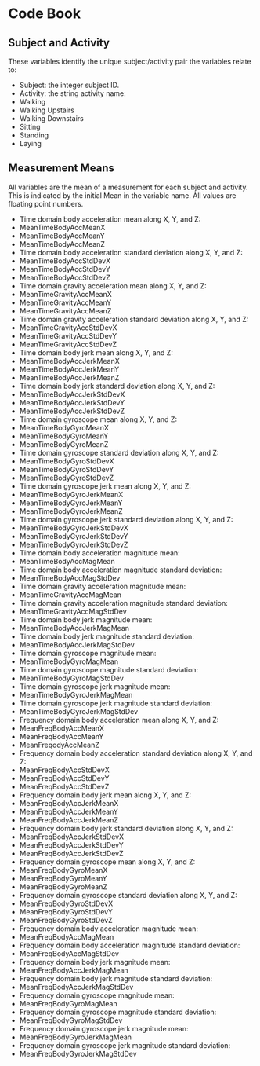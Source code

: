 # Code Book

## Subject and Activity

These variables identify the unique subject/activity pair the variables relate to:

 - Subject: the integer subject ID.
 - Activity: the string activity name:
  - Walking
  - Walking Upstairs
  - Walking Downstairs
  - Sitting
  - Standing
  - Laying

## Measurement Means

All variables are the mean of a measurement for each subject and activity. This is indicated by the initial Mean in the variable name. All values are floating point numbers.

 - Time domain body acceleration mean along X, Y, and Z:
  - MeanTimeBodyAccMeanX
  - MeanTimeBodyAccMeanY
  - MeanTimeBodyAccMeanZ
 - Time domain body acceleration standard deviation along X, Y, and Z:
  - MeanTimeBodyAccStdDevX
  - MeanTimeBodyAccStdDevY
  - MeanTimeBodyAccStdDevZ
 - Time domain gravity acceleration mean along X, Y, and Z:
  - MeanTimeGravityAccMeanX
  - MeanTimeGravityAccMeanY
  - MeanTimeGravityAccMeanZ
 - Time domain gravity acceleration standard deviation along X, Y, and Z:
  - MeanTimeGravityAccStdDevX
  - MeanTimeGravityAccStdDevY
  - MeanTimeGravityAccStdDevZ
 - Time domain body jerk mean along X, Y, and Z:
  - MeanTimeBodyAccJerkMeanX
  - MeanTimeBodyAccJerkMeanY
  - MeanTimeBodyAccJerkMeanZ
 - Time domain body jerk standard deviation along X, Y, and Z:
  - MeanTimeBodyAccJerkStdDevX
  - MeanTimeBodyAccJerkStdDevY
  - MeanTimeBodyAccJerkStdDevZ
 - Time domain gyroscope mean along X, Y, and Z:
  - MeanTimeBodyGyroMeanX
  - MeanTimeBodyGyroMeanY
  - MeanTimeBodyGyroMeanZ
 - Time domain gyroscope standard deviation along X, Y, and Z:
  - MeanTimeBodyGyroStdDevX
  - MeanTimeBodyGyroStdDevY
  - MeanTimeBodyGyroStdDevZ
 - Time domain gyroscope jerk mean along X, Y, and Z:
  - MeanTimeBodyGyroJerkMeanX
  - MeanTimeBodyGyroJerkMeanY
  - MeanTimeBodyGyroJerkMeanZ
 - Time domain gyroscope jerk standard deviation along X, Y, and Z:
  - MeanTimeBodyGyroJerkStdDevX
  - MeanTimeBodyGyroJerkStdDevY
  - MeanTimeBodyGyroJerkStdDevZ
 - Time domain body acceleration magnitude mean:
  - MeanTimeBodyAccMagMean
 - Time domain body acceleration magnitude standard deviation:
  - MeanTimeBodyAccMagStdDev
 - Time domain gravity acceleration magnitude mean:
  - MeanTimeGravityAccMagMean
 - Time domain gravity acceleration magnitude standard deviation:
  - MeanTimeGravityAccMagStdDev
 - Time domain body jerk magnitude mean:
  - MeanTimeBodyAccJerkMagMean
 - Time domain body jerk magnitude standard deviation:
  - MeanTimeBodyAccJerkMagStdDev
 - Time domain gyroscope magnitude mean:
  - MeanTimeBodyGyroMagMean
 - Time domain gyroscope magnitude standard deviation:
  - MeanTimeBodyGyroMagStdDev
 - Time domain gyroscope jerk magnitude mean:
  - MeanTimeBodyGyroJerkMagMean
 - Time domain gyroscope jerk magnitude standard deviation:
  - MeanTimeBodyGyroJerkMagStdDev
 - Frequency domain body acceleration mean along X, Y, and Z:
  - MeanFreqBodyAccMeanX
  - MeanFreqBodyAccMeanY
  - MeanFreqodyAccMeanZ
 - Frequency domain body acceleration standard deviation along X, Y, and Z:
  - MeanFreqBodyAccStdDevX
  - MeanFreqBodyAccStdDevY
  - MeanFreqBodyAccStdDevZ
 - Frequency domain body jerk mean along X, Y, and Z:
  - MeanFreqBodyAccJerkMeanX
  - MeanFreqBodyAccJerkMeanY
  - MeanFreqBodyAccJerkMeanZ
 - Frequency domain body jerk standard deviation along X, Y, and Z:
  - MeanFreqBodyAccJerkStdDevX
  - MeanFreqBodyAccJerkStdDevY
  - MeanFreqBodyAccJerkStdDevZ
 - Frequency domain gyroscope mean along X, Y, and Z:
  - MeanFreqBodyGyroMeanX
  - MeanFreqBodyGyroMeanY
  - MeanFreqBodyGyroMeanZ
 - Frequency domain gyroscope standard deviation along X, Y, and Z:
  - MeanFreqBodyGyroStdDevX
  - MeanFreqBodyGyroStdDevY
  - MeanFreqBodyGyroStdDevZ
 - Frequency domain body acceleration magnitude mean:
  - MeanFreqBodyAccMagMean
 - Frequency domain body acceleration magnitude standard deviation:
  - MeanFreqBodyAccMagStdDev
 - Frequency domain body jerk magnitude mean:
  - MeanFreqBodyAccJerkMagMean
 - Frequency domain body jerk magnitude standard deviation:
  - MeanFreqBodyAccJerkMagStdDev
 - Frequency domain gyroscope magnitude mean:
  - MeanFreqBodyGyroMagMean
 - Frequency domain gyroscope magnitude standard deviation:
  - MeanFreqBodyGyroMagStdDev
 - Frequency domain gyroscope jerk magnitude mean:
  - MeanFreqBodyGyroJerkMagMean
 - Frequency domain gyroscope jerk magnitude standard deviation:
  - MeanFreqBodyGyroJerkMagStdDev
